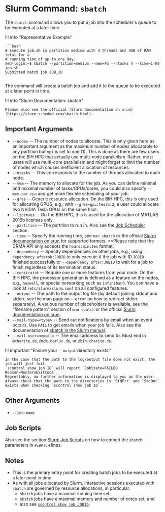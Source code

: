 # Slurm Command: `sbatch`

The `sbatch` command allows you to put a job into the scheduler's queue to be executed at a later time.

!!! info "Representative Example"

    ```bash
    # Execute job.sh in partition medium with 4 threads and 4GB of RAM total for a
    # running time of up to one day.
    med-login:~$ sbatch --partition=medium --mem=4G --ntasks 4 --time=1-00 job.sh
    Submitted batch job JOB_ID
    ```

The command will create a batch job and add it to the queue to be executed at a later point in time.

!!! info "Slurm Documentation: sbatch"

    Please also see the official [Slurm documentation on srun](https://slurm.schedmd.com/sbatch.html).

## Important Arguments

- `--nodes`
    -- The number of nodes to allocate.
    This is only given here as an important argument as the maximum number of nodes allocatable to any partition but `mpi` is set to one (1).
    This is done as there are few users on the BIH HPC that actually use multi-node paralleilsm.
    Rather, most users will use multi-core parallelism and might forget to limit the number of nodes which causes inefficient allocation of resources.
- `--ntasks`
    -- This corresponds to the number of threads allocated to each node.
- `--mem`
    -- The memory to allocate for the job.
    As you can define minimal and maximal number of tasks/CPUs/cores, you could also specify `--mem-per-cpu` and get more flexible scheduling of your job.
- `--gres`
    -- Generic resource allocation.
    On the BIH HPC, this is only used for allocating GPUS, e.g., with `--gres=gpu:tesla:2`, a user could allocate two NVIDIA Tesla GPUs on the same hsot.
- `--licenses`
    -- On the BIH HPC, this is used for the allocation of MATLAB 2016b licenses only.
- `--partition`
    -- The partition to run in.
    Also see the [Job Scheduler](../overview/job-scheduler.md) section.
- `--time`
    -- Specify the running time, see `man sbatch` or the official [Slurm documentation on srun](https://slurm.schedmd.com/srun.html) for supported formats.
    **Please note that the DRMA API only accepts the `hours:minutes` format.
- `--dependency`
    -- Specify dependencies on other jobs, e.g., using `--dependency afterok:JOBID` to only execute if the job with ID `JOBID` finished successfully or `--dependency after:JOBID` to wait for a job to finish regardless of its termination status.
- `--constraint`
    -- Require one or more features from your node.
    On the BIH HPC, the processor generation is defined as a feature on the nodes, e.g., `haswell`, or special networking such as `infiniband`.
    You can have a look at `/etc/slurm/slurm.conf` on all configured features.
- `--output`
    -- The path to the output log file (by default joining stdout and stderr, see the man page on `--error` on how to redirect stderr separately).
    A various number of placeholders is available, see the "filename pattern" section of `man sbatch` or the official [Slurm documentation on srun](https://slurm.schedmd.com/srun.html).
- `--mail-type=<type>`
  -- Send out notifications by email when an event occurs.
  Use `FAIL` to get emails when your job fails.
  Also see the documentation of [sbatch in the Slurm manual](https://slurm.schedmd.com/sbatch.html).
- `--mail-user=<email>`
  -- The email address to send to.
  Must end in `@charite.de`, `@mdc-berlin.de`, or `@bih-charite.de`.

!!! important "Ensure your `--output` directory exists!"

    In the case that the path to the log/output file does not exist, the job will just fail.
    `scontrol show job ID` will report `JobState=FAILED Reason=NonZeroExitCode`.
    Regrettably, no further information is displayed to you as the user.
    Always check that the path to the directories in `StdErr` and `StdOut` exists when checking `scontrol show job ID`.

## Other Arguments

- `--job-name`

## Job Scripts

Also see the section [Slurm Job Scripts](job-scripts.md) on how to embed the `sbatch` parameters in `#SBATCH` lines.

## Notes

- This is the primary entry point for creating batch jobs to be executed at a later point in time.
- As with all jobs allocated by Slurm, interactive sessions executed with `sbatch` are governed by resource allocations, in particular:
    - `sbatch` jobs have a maximal running time set,
    - `sbatch` jobs have a maximal memory and number of cores set, and
    -  also see [`scontrol show job JOBID`](commands-scontrol.md).
